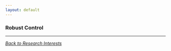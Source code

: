 ```yaml
---
layout: default
---
```


### Robust Control

---
*[Back to Research Interests](research-interests.html)*
